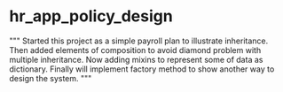 # hr_app_policy_design
"""
Started this project as a simple payroll plan to illustrate inheritance. 
Then added elements of composition to avoid diamond problem with multiple inheritance.
Now adding mixins to represent some of data as dictionary.
Finally will implement factory method to show another way to design the system.
"""
